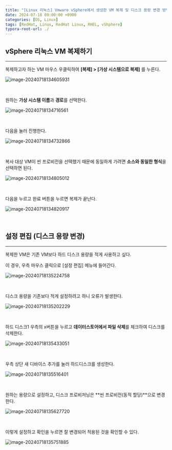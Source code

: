 ```yaml
---
title: "[Linux 리눅스] Vmware vSphere에서 생성한 VM 복제 및 디스크 용량 변경 방법"
date: 2024-07-18 09:00:00 +0900
categories: [OS, Linux]
tags: [RedHat, Linux, RedHat Linux, RHEL, vShphere]
typora-root-url: ./
---
```




## **vSphere 리눅스 VM 복제하기**

---

복제하고자 하는 VM 마우스 우클릭하여 **[복제] > [가상 시스템으로 복제]** 를 누른다.

![image-20240718134605931](/../assets/img/posts/2024-07-18-vSphere-rhel-copy/image-20240718134605931.png)

<br/>

원하는 **가상 시스템 이름**과 **경로**를 선택한다.

![image-20240718134716561](/../assets/img/posts/2024-07-18-vSphere-rhel-copy/image-20240718134716561.png)

<br/>

다음을 눌러 진행한다.



![image-20240718134732866](/../assets/img/posts/2024-07-18-vSphere-rhel-copy/image-20240718134732866.png)

<br/>

복사 대상 VM이 씬 프로비전을 선택했기 때문에 동일하게 가려면 **소스와 동일한 형식**을 선택하면 된다. 

![image-20240718134805012](/../assets/img/posts/2024-07-18-vSphere-rhel-copy/image-20240718134805012.png)





<br/>



다음을 누르고 완료 버튼을 누르면 복제가 끝난다.

![image-20240718134820917](/../assets/img/posts/2024-07-18-vSphere-rhel-copy/image-20240718134820917.png)



<br/>



## **설정 편집 (디스크 용량 변경)**

---

복제한 VM은 기존 VM보다 하드 디스크 용량을 적게 사용하고 싶다.

이 경우, 우측 마우스 클릭으로 [설정 편집] 메뉴에 들어간다.

![image-20240718135224758](/../assets/img/posts/2024-07-18-vSphere-rhel-copy/image-20240718135224758.png)



<br/>

디스크 용량을 기존보다 적게 설정하려고 하니 오류가 발생한다.

![image-20240718135202229](/../assets/img/posts/2024-07-18-vSphere-rhel-copy/image-20240718135202229.png)

<br/>

하드 디스크1 우측의 x버튼을 누르고 **데이터스토어에서 파일 삭제**를 체크하여 디스크를 삭제한다.

![image-20240718135433051](/../assets/img/posts/2024-07-18-vSphere-rhel-copy/image-20240718135433051.png)



<br/>

우측 상단 새 디바이스 추가를 눌러 하드디스크를 생성한다.

![image-20240718135516401](/../assets/img/posts/2024-07-18-vSphere-rhel-copy/image-20240718135516401.png)

<br/>

원하는 용량으로 설정하고, 디스크 프로비저닝은 **씬 프로비전(동적 할당)**으로 변경한다.

![image-20240718135627720](/../assets/img/posts/2024-07-18-vSphere-rhel-copy/image-20240718135627720.png)

<br/>

이렇게 설정하고 확인을 누르면 잘 변경되어 적용된 것을 확인할 수 있다.

![image-20240718135751885](/../assets/img/posts/2024-07-18-vSphere-rhel-copy/image-20240718135751885.png)

<br/>
